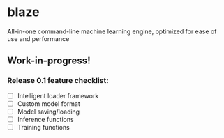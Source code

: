 # blaze
All-in-one command-line machine learning engine, optimized for ease of use and performance

## Work-in-progress!
### Release 0.1 feature checklist:
- [ ] Intelligent loader framework
- [ ] Custom model format
- [ ] Model saving/loading
- [ ] Inference functions
- [ ] Training functions
